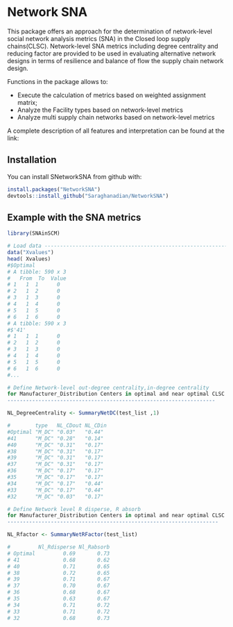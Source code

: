 # Network SNA

This package offers an approach for the determination of network-level social network analysis metrics (SNA) in the Closed loop supply chains(CLSC). Network-level SNA metrics including degree centrality and reducing factor are provided to be used in evaluating alternative network designs in terms of resilience  and balance of flow the supply chain network design. 

Functions in the package allows to:

  - Execute the calculation of metrics based on weighted assignment matrix;
  - Analyze the Facility types based on network-level metrics
  - Analyze multi supply chain networks based on network-level metrics
  



A complete description of all features and  interpretation  can be found at
the link:
<Journalarticle>
  
## Installation

You can install SNetworkSNA from github with:

``` r
install.packages("NetworkSNA")
devtools::install_github("Saraghanadian/NetworkSNA")
```

## Example with the SNA metrics

``` r
library(SNAinSCM)

# Load data ---------------------------------------------------------------------------------
data("Xvalues")
head( Xvalues)
#$Optimal
# A tibble: 590 x 3
#   From  To  Value 
# 1   1  1      0  
# 2   1  2      0   
# 3   1  3      0   
# 4   1  4      0  
# 5   1  5      0  
# 6   1  6      0   
# A tibble: 590 x 3
#$'41'
# 1   1  1      0  
# 2   1  2      0   
# 3   1  3      0   
# 4   1  4      0  
# 5   1  5      0  
# 6   1  6      0 
#...

# Define Network-level out-degree centrality,in-degree centrality
for Manufacturer_Distribution Centers in optimal and near optimal CLSC networks  
-------------------------------------------------------------------

NL_DegreeCentrality <- SummaryNetDC(test_list ,1)

#        type   NL_CDout NL_CDin
#Optimal "M_DC" "0.03"   "0.44" 
#41      "M_DC" "0.28"   "0.14" 
#40      "M_DC" "0.31"   "0.17" 
#38      "M_DC" "0.31"   "0.17" 
#39      "M_DC" "0.31"   "0.17" 
#37      "M_DC" "0.31"   "0.17" 
#36      "M_DC" "0.17"   "0.17" 
#35      "M_DC" "0.17"   "0.17" 
#34      "M_DC" "0.17"   "0.44" 
#33      "M_DC" "0.17"   "0.44" 
#32      "M_DC" "0.03"   "0.17" 

# Define Network level R disperse, R absorb 
for Manufacturer_Distribution Centers in optimal and near optimal CLSC Networks 
--------------------------------------------------------------------

NL_Rfactor <- SummaryNetRFactor(test_list)

#         Nl_Rdisperse Nl_Rabsorb
# Optimal         0.69       0.73
# 41              0.68       0.62
# 40              0.71       0.65
# 38              0.72       0.65
# 39              0.71       0.67
# 37              0.70       0.67
# 36              0.68       0.67
# 35              0.63       0.67
# 34              0.71       0.72
# 33              0.71       0.72
# 32              0.68       0.73

